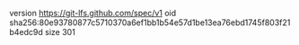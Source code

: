 version https://git-lfs.github.com/spec/v1
oid sha256:80e93780877c5710370a6ef1bb1b54e57d1be13ea76ebd1745f803f21b4edc9d
size 301
